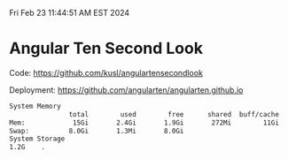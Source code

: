 Fri Feb 23 11:44:51 AM EST 2024

# Angular Ten Second Look

Code: https://github.com/kusl/angulartensecondlook

Deployment: https://github.com/angularten/angularten.github.io

```bash
System Memory
               total        used        free      shared  buff/cache   available
Mem:            15Gi       2.4Gi       1.9Gi       272Mi        11Gi        12Gi
Swap:          8.0Gi       1.3Mi       8.0Gi
System Storage
1.2G	.
